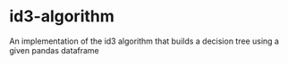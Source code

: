 # id3-algorithm
An implementation of the id3 algorithm that builds a decision tree using a given pandas dataframe
